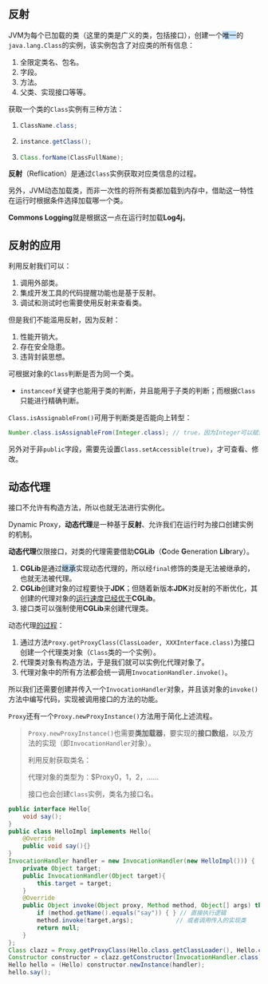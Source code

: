 ## 反射

JVM为每个已加载的类（这里的类是广义的类，包括接口），创建一个<span style=background:#c2e2ff>唯一</span>的`java.lang.Class`的实例，该实例包含了对应类的所有信息：

1. 全限定类名、包名。
2. 字段。
3. 方法。
4. 父类、实现接口等等。

获取一个类的`Class`实例有三种方法：

1. ```java
   ClassName.class;
   ```

2. ```java
   instance.getClass();
   ```

3. ```java
   Class.forName(ClassFullName);
   ```

**反射**（Reflication）是通过`Class`实例获取对应类信息的过程。

另外，JVM动态加载类，而非一次性的将所有类都加载到内存中，借助这一特性在运行时根据条件选择加载哪一个类。

**Commons Logging**就是根据这一点在运行时加载**Log4j**。



## 反射的应用

利用反射我们可以：

1. 调用外部类。
2. 集成开发工具的代码提醒功能也是基于反射。
3. 调试和测试时也需要使用反射来查看类。

但是我们不能滥用反射，因为反射：

1. 性能开销大。
2. 存在安全隐患。
3. 违背封装思想。

可根据对象的`Class`判断是否为同一个类。

- `instanceof`关键字也能用于类的判断，并且能用于子类的判断；而根据`Class`只能进行精确判断。

`Class.isAssignableFrom()`可用于判断类是否能向上转型：

```java
Number.class.isAssignableFrom(Integer.class); // true，因为Integer可以赋值给Number
```

另外对于非`public`字段，需要先设置`Class.setAccessible(true)`，才可查看、修改。



## 动态代理

接口不允许有构造方法，所以也就无法进行实例化。

Dynamic Proxy，**动态代理**是一种基于**反射**、允许我们在运行时为接口创建实例的机制。

**动态代理**仅限接口，对类的代理需要借助**CGLib**（**C**ode **G**eneration **Lib**rary）。

1. **CGLib**是通过<span style=background:#c2e2ff>继承</span>实现动态代理的，所以经`final`修饰的类是无法被继承的，也就无法被代理。
2. **CGLib**创建对象的过程要快于**JDK**；但随着新版本**JDK**对反射的不断优化，其创建的代理对象的[运行速度已经优于](https://www.jianshu.com/p/84a3c71b518b)**CGLib**。
3. 接口类可以强制使用**CGLib**来创建代理类。

动态代理[的过程](https://www.cnblogs.com/MOBIN/p/5597215.html)：

1. 通过方法`Proxy.getProxyClass(ClassLoader, XXXInterface.class)`为接口创建一个代理类对象（`Class`类的一个实例）。
2. 代理类对象有构造方法，于是我们就可以实例化代理对象了。
3. 代理对象中的所有方法都会统一调用`InvocationHandler.invoke()`。

所以我们还需要创建并传入一个`InvocationHandler`对象，并且该对象的`invoke()`方法中编写代码，实现被调用接口的方法的功能。

`Proxy`还有一个`Proxy.newProxyInstance()`方法用于简化上述流程。

> `Proxy.newProxyInstance()`也需要**类加载器**，要实现的**接口数组**，以及方法的实现（即`InvocationHandler`对象）。
>
> 利用反射获取类名：
>
> 代理对象的类型为：$Proxy0，1，2，……
>
> 接口也会创建`Class`实例，类名为接口名。

```java
public interface Hello{
    void say();
}
public class HelloImpl implements Hello{
    @Override
    public void say(){}
}
InvocationHandler handler = new InvocationHandler(new HelloImpl())) {
    private Object target;
    public InvocationHandler(Object target){
        this.target = target;
    }
    @Override
    public Object invoke(Object proxy, Method method, Object[] args) throws Throwable {
        if (method.getName().equals("say")) { } // 直接执行逻辑
        method.invoke(target,args);            // 或者调用传入的实现类
        return null;
    }
};
Class clazz = Proxy.getProxyClass(Hello.class.getClassLoader(), Hello.class);
Constructor constructor = clazz.getConstructor(InvocationHandler.class);
Hello hello = (Hello) constructor.newInstance(handler);
hello.say();
```

